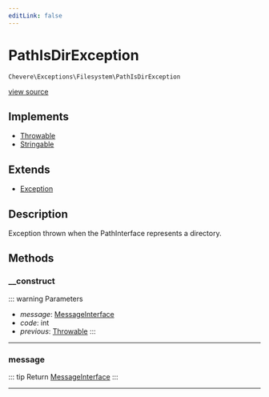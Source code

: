 ```yaml
---
editLink: false
---
```


# PathIsDirException

`Chevere\Exceptions\Filesystem\PathIsDirException`

[view source](https://github.com/chevere/chevere/blob/main/src/Chevere/Exceptions/Filesystem/PathIsDirException.php)

## Implements

- [Throwable](https://www.php.net/manual/class.throwable)
- [Stringable](https://www.php.net/manual/class.stringable)

## Extends

- [Exception](../Core/Exception.md)

## Description

Exception thrown when the PathInterface represents a directory.

## Methods

### __construct

::: warning Parameters
- *message*: [MessageInterface](../../Interfaces/Message/MessageInterface.md)
- *code*: int
- *previous*: [Throwable](https://www.php.net/manual/class.throwable)
:::

---

### message

::: tip Return
[MessageInterface](../../Interfaces/Message/MessageInterface.md)
:::

---
